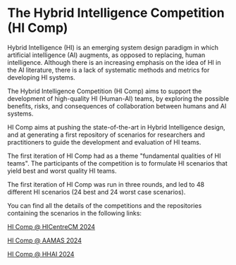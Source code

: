 # The Hybrid Intelligence Competition (HI Comp)

Hybrid Intelligence (HI) is an emerging system design paradigm in which artificial intelligence (AI) augments, as opposed to replacing, human intelligence. Although there is an increasing emphasis on the idea of HI in the AI literature, there is a lack of systematic methods and metrics for developing HI systems.

The Hybrid Intelligence Competition (HI Comp) aims to support the development of high-quality HI (Human-AI) teams, by exploring the possible benefits, risks, and consequences of collaboration between humans and AI systems.

HI Comp aims at pushing the state-of-the-art in Hybrid Intelligence design, and at generating a first repository of scenarios for researchers and practitioners to guide the development and evaluation of HI teams.

The first iteration of HI Comp had as a theme "fundamental qualities of HI teams". The participants of the competition is to formulate HI scenarios that yield best and worst quality HI teams.

The first iteration of HI Comp was run in three rounds, and led to 48 different HI scenarios (24 best and 24 worst case scenarios).

You can find all the details of the competitions and the repositories containing the scenarios in the following links:

[HI Comp @ HICentreCM 2024](https://hybrid-intelligence-competition.github.io/HI-Comp-2024-HICentreCM])

[HI Comp @ AAMAS 2024](https://hybrid-intelligence-competition.github.io/HI-Comp-2024-AAMAS])

[HI Comp @ HHAI 2024](https://hybrid-intelligence-competition.github.io/HI-Comp-2024-HHAI])
